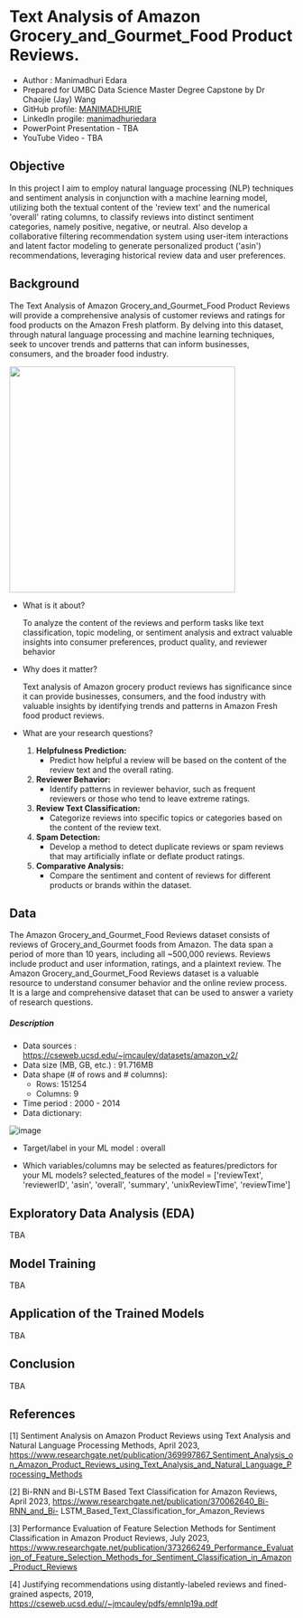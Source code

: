 # Text Analysis of Amazon Grocery_and_Gourmet_Food Product Reviews.

-  Author : Manimadhuri Edara
-  Prepared for UMBC Data Science Master Degree Capstone by Dr Chaojie (Jay) Wang
-  GitHub profile: <a href="https://github.com/MANIMADHURIE"> MANIMADHURIE </a>
-  LinkedIn progile: <a href="https://www.linkedin.com/in/manimadhuriedara/"> manimadhuriedara </a>
-  PowerPoint Presentation - TBA
-  YouTube Video - TBA
  
## Objective

In this project I aim to employ natural language processing (NLP) techniques and sentiment analysis in conjunction with a machine learning model, utilizing both the textual content of the 'review text' and the numerical 'overall' rating columns, to classify reviews into distinct sentiment categories, namely positive, negative, or neutral. Also develop a collaborative filtering recommendation system using user-item interactions and latent factor modeling to generate personalized product ('asin') recommendations, leveraging historical review data and user preferences.

## Background
The Text Analysis of Amazon Grocery_and_Gourmet_Food Product Reviews will provide a comprehensive analysis of customer reviews and ratings for food products on the Amazon Fresh platform. By delving into this dataset, through natural language processing and machine learning techniques, seek to uncover trends and patterns that can inform businesses, consumers, and the broader food industry.

<img src="https://assets.aboutamazon.com/dims4/default/e1f08b0/2147483647/strip/true/crop/1279x720+0+0/resize/1320x743!/format/webp/quality/90/?url=https%3A%2F%2Famazon-blogs-brightspot.s3.amazonaws.com%2Ff5%2F9f%2F43fe106c4a5081e7a696ef0a8fa8%2Ffresh-1280x7201.jpg" width="400">

- What is it about?
  
  To analyze the content of the reviews and perform tasks like text classification, topic modeling, or sentiment analysis and extract valuable insights into 
  consumer preferences, product quality, and reviewer behavior
  
- Why does it matter?

  Text analysis of Amazon grocery product reviews has significance since it can provide businesses, consumers, and the food industry with valuable insights by 
  identifying trends and patterns in Amazon Fresh food product reviews.
  
- What are your research questions?
 
  1. **Helpfulness Prediction:**
     - Predict how helpful a review will be based on the content of the review text and the overall rating.
  2. **Reviewer Behavior:**
     - Identify patterns in reviewer behavior, such as frequent reviewers or those who tend to leave extreme ratings.
  3. **Review Text Classification:**
     - Categorize reviews into specific topics or categories based on the content of the review text.
  4. **Spam Detection:**
     - Develop a method to detect duplicate reviews or spam reviews that may artificially inflate or deflate product ratings.
  5. **Comparative Analysis:**
     - Compare the sentiment and content of reviews for different products or brands within the dataset.

## Data

The Amazon Grocery_and_Gourmet_Food Reviews dataset consists of reviews of Grocery_and_Gourmet foods from Amazon. The data span a period of more than 10 years, including all ~500,000 reviews. Reviews include product and user information, ratings, and a plaintext review.
The Amazon Grocery_and_Gourmet_Food Reviews dataset is a valuable resource to understand consumer behavior and the online review process. It is a large and comprehensive dataset that can be used to answer a variety of research questions.

##### Description
- Data sources : https://cseweb.ucsd.edu/~jmcauley/datasets/amazon_v2/
- Data size (MB, GB, etc.) : 91.716MB
- Data shape (# of rows and # columns):
   - Rows: 151254
   - Columns: 9
- Time period : 2000 - 2014
- Data dictionary:

![image](https://github.com/DATA-606-2023-FALL-TUESDAY/Edara_Manimadhuri/assets/37103568/0589efb4-8995-4ecd-8955-394a5904c1ea)

          
- Target/label in your ML model : overall
  
- Which variables/columns may be selected as features/predictors for your ML models?
   selected_features of the model = ['reviewText', 'reviewerID', 'asin', 'overall', 'summary', 'unixReviewTime', 'reviewTime']

## Exploratory Data Analysis (EDA)

TBA

## Model Training

TBA

## Application of the Trained Models

TBA

## Conclusion

TBA

## References
 [1] Sentiment Analysis on Amazon Product Reviews using Text Analysis and Natural Language Processing Methods, April 2023, 
 https://www.researchgate.net/publication/369997867_Sentiment_Analysis_on_Amazon_Product_Reviews_using_Text_Analysis_and_Natural_Language_Processing_Methods

 [2] Bi-RNN and Bi-LSTM Based Text Classification for Amazon Reviews, April 2023, https://www.researchgate.net/publication/370062640_Bi-RNN_and_Bi- 
 LSTM_Based_Text_Classification_for_Amazon_Reviews

 [3] Performance Evaluation of Feature Selection Methods for Sentiment Classification in Amazon Product Reviews, July 2023, 
 https://www.researchgate.net/publication/373266249_Performance_Evaluation_of_Feature_Selection_Methods_for_Sentiment_Classification_in_Amazon_Product_Reviews
  
 [4] Justifying recommendations using distantly-labeled reviews and fined-grained aspects, 2019, https://cseweb.ucsd.edu//~jmcauley/pdfs/emnlp19a.pdf
